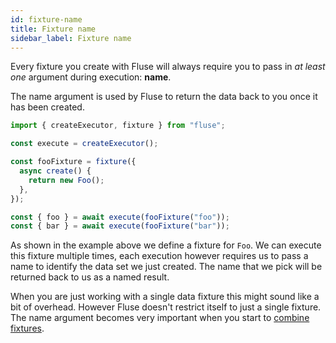 ```yaml
---
id: fixture-name
title: Fixture name
sidebar_label: Fixture name
---
```


Every fixture you create with Fluse will always require you to pass in _at least one_ argument during execution: **name**.

The name argument is used by Fluse to return the data back to you once it has been created.

```typescript
import { createExecutor, fixture } from "fluse";

const execute = createExecutor();

const fooFixture = fixture({
  async create() {
    return new Foo();
  },
});

const { foo } = await execute(fooFixture("foo"));
const { bar } = await execute(fooFixture("bar"));
```

As shown in the example above we define a fixture for `Foo`. We can execute this fixture multiple times, each execution however requires us to pass a name to identify the data set we just created. The name that we pick will be returned back to us as a named result.

When you are just working with a single data fixture this might sound like a bit of overhead. However Fluse doesn't restrict itself to just a single fixture. The name argument becomes very important when you start to [combine fixtures](./combining-fixtures.md).
